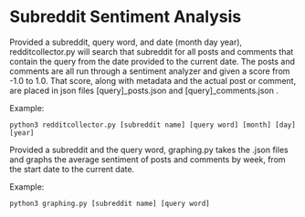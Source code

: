 # Subreddit Sentiment Analysis

Provided a subreddit, query word, and date (month day year), redditcollector.py will search that subreddit for all posts and comments that contain the query from the date provided to the current date. The posts and comments are all run through a sentiment analyzer and given a score from -1.0 to 1.0. That score, along with metadata and the actual post or comment, are placed in json files [query]_posts.json and [query]_comments.json .

Example:

    python3 redditcollector.py [subreddit name] [query word] [month] [day] [year]


Provided a subreddit and the query word, graphing.py takes the .json files
and graphs the average sentiment of posts and comments by week, from the start date to the current date.

Example:

    python3 graphing.py [subreddit name] [query word]
